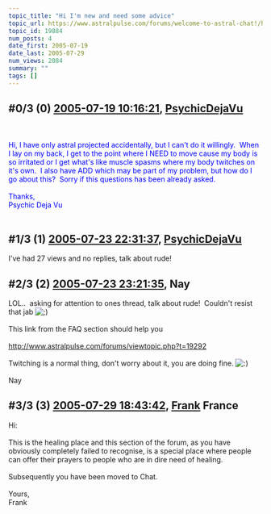 ```yaml
---
topic_title: "Hi I'm new and need some advice"
topic_url: https://www.astralpulse.com/forums/welcome-to-astral-chat!/hi-i-m-new-and-need-some-advice
topic_id: 19884
num_posts: 4
date_first: 2005-07-19
date_last: 2005-07-29
num_views: 2084
summary: ""
tags: []
---
```


## \#0/3 (0) [2005-07-19 10:16:21](https://www.astralpulse.com/forums/index.php?msg=170675), [PsychicDejaVu](https://www.astralpulse.com/forums/profile/?u=9464)  ##
<section>
<span class="bbc_color" style="color: blue;">
 <br>
 <br>
 Hi, I have only astral projected accidentally, but I can't do it willingly.  When I lay on my back, I get to the point where I NEED to move cause my body is so irritated or I get what's like muscle spasms where my body twitches on it's own.  I also have ADD which may be part of my problem, but how do I go about this?  Sorry if this questions has been already asked.
 <br>
 <br>
 Thanks,
 <br>
 Psychic Deja Vu
 <br>
 <br>
</span>
</section>

## \#1/3 (1) [2005-07-23 22:31:37](https://www.astralpulse.com/forums/index.php?msg=171112), [PsychicDejaVu](https://www.astralpulse.com/forums/profile/?u=9464)  ##
<section>
I've had 27 views and no replies, talk about rude!
</section>

## \#2/3 (2) [2005-07-23 23:21:35](https://www.astralpulse.com/forums/index.php?msg=171113), Nay  ##
<section>
LOL..  asking for attention to ones thread, talk about rude!  Couldn't resist that jab
<img alt=";)" class="smiley" src="https://www.astralpulse.com/forums/Smileys/fugue/wink.png" title="Wink"/>
<br>
<br>
This link from the FAQ section should help you
<br>
<br>
<a class="bbc_link" href="http://www.astralpulse.com/forums/viewtopic.php?t=19292" rel="noopener" target="_blank">
 http://www.astralpulse.com/forums/viewtopic.php?t=19292
</a>
<br>
<br>
Twitching is a normal thing, don't worry about it, you are doing fine.
<img alt=":)" class="smiley" src="https://www.astralpulse.com/forums/Smileys/fugue/smiley.png" title="Smiley"/>
<br>
<br>
Nay
</section>

## \#3/3 (3) [2005-07-29 18:43:42](https://www.astralpulse.com/forums/index.php?msg=171594), [Frank](https://www.astralpulse.com/forums/profile/?u=359) France ##
<section>
Hi:
<br>
<br>
This is the healing place and this section of the forum, as you have obviously completely failed to recognise, is a special place where people can offer their prayers to people who are in dire need of healing.
<br>
<br>
Subsequently you have been moved to Chat.
<br>
<br>
Yours,
<br>
Frank
</section>
